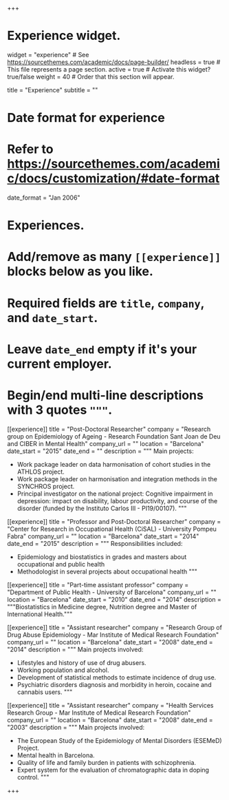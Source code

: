 +++
# Experience widget.
widget = "experience"  # See https://sourcethemes.com/academic/docs/page-builder/
headless = true  # This file represents a page section.
active = true  # Activate this widget? true/false
weight = 40  # Order that this section will appear.

title = "Experience"
subtitle = ""

# Date format for experience
#   Refer to https://sourcethemes.com/academic/docs/customization/#date-format
date_format = "Jan 2006"

# Experiences.
#   Add/remove as many `[[experience]]` blocks below as you like.
#   Required fields are `title`, `company`, and `date_start`.
#   Leave `date_end` empty if it's your current employer.
#   Begin/end multi-line descriptions with 3 quotes `"""`.
[[experience]]
  title = "Post-Doctoral Researcher"
  company = "Research group on Epidemiology of Ageing - Research Foundation Sant Joan de Deu and CIBER in Mental Health"
  company_url = ""
  location = "Barcelona"
  date_start = "2015"
  date_end = ""
  description = """
  Main projects:
  
  * Work package leader on data harmonisation of cohort studies in the ATHLOS project.
  * Work package leader on harmonisation and integration methods in the SYNCHROS project.
  * Principal investigator on the national project: Cognitive impairment in depression: impact on disability, labour productivity, and course of the disorder (funded by the Instituto Carlos III - PI19/00107).
  """

[[experience]]
  title = "Professor and Post-Doctoral Researcher"
  company = "Center for Research in Occupational Health (CiSAL) - University Pompeu Fabra"
  company_url = ""
  location = "Barcelona"
  date_start = "2014"
  date_end = "2015"
  description = """
  Responsibilities included:
  
  * Epidemiology and biostatistics in grades and masters about occupational and public health
  * Methodologist in several projects about occupational health
  """

[[experience]]
  title = "Part-time assistant professor"
  company = "Department of Public Health - University of Barcelona"
  company_url = ""
  location = "Barcelona"
  date_start = "2010"
  date_end = "2014"
  description = """Biostatistics in Medicine degree, Nutrition degree and Master of International Health."""

[[experience]]
  title = "Assistant researcher"
  company = "Research Group of Drug Abuse Epidemiology - Mar Institute of Medical Research Foundation"
  company_url = ""
  location = "Barcelona"
  date_start = "2008"
  date_end = "2014"
  description = """
  Main projects involved:
  
  * Lifestyles and history of use of drug abusers.
  * Working population and alcohol.
  * Development of statistical methods to estimate incidence of drug use.
  * Psychiatric disorders diagnosis and morbidity in heroin, cocaine and cannabis users.
  """

[[experience]]
  title = "Assistant researcher"
  company = "Health Services Research Group - Mar Institute of Medical Research Foundation"
  company_url = ""
  location = "Barcelona"
  date_start = "2008"
  date_end = "2003"
  description = """
  Main projects involved:
  
  * The European Study of the Epidemiology of Mental Disorders (ESEMeD) Project.
  * Mental health in Barcelona.
  * Quality of life and family burden in patients with schizophrenia.
  * Expert system for the evaluation of chromatographic data in doping control.
  """


+++

